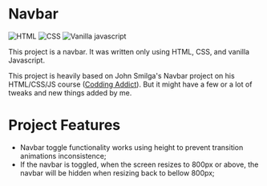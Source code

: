 # Navbar

![HTML](https://img.shields.io/badge/HTML-fc4f13) ![CSS](https://img.shields.io/badge/CSS-306af1) ![Vanilla javascript](https://img.shields.io/badge/Vanilla%20Javascript-f7e025)

This project is a navbar. It was written only using HTML, CSS, and vanilla Javascript.

This project is heavily based on John Smilga's Navbar project on his HTML/CSS/JS course ([Codding Addict](https://www.youtube.com/c/codingaddict)). But it might have a few or a lot of tweaks and new things added by me.

# Project Features

-   Navbar toggle functionality works using height to prevent transition animations inconsistence;
-   If the navbar is toggled, when the screen resizes to 800px or above, the navbar will be hidden when resizing back to bellow 800px;
